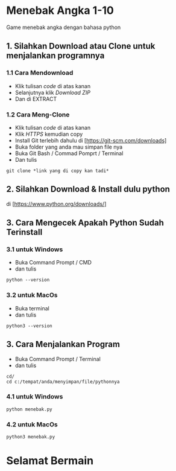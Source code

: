 # Menebak Angka 1-10
Game menebak angka dengan bahasa python

## 1. Silahkan Download atau Clone untuk menjalankan programnya

### 1.1 Cara Mendownload
- Klik tulisan *code* di atas kanan
- Selanjutnya klik *Download ZIP*
- Dan di EXTRACT

### 1.2 Cara Meng-Clone
- Klik tulisan *code* di atas kanan
- Klik *HTTPS* kemudian copy
- Install Git terlebih dahulu di [https://git-scm.com/downloads]
- Buka folder yang anda mau simpan file nya
- Buka Git Bash / Commad Pomprt / Terminal
- Dan tulis
``` git bash
git clone *link yang di copy kan tadi*
```

## 2. Silahkan Download & Install dulu python 
di [https://www.python.org/downloads/]

## 3. Cara Mengecek Apakah Python Sudah Terinstall 

###  3.1 untuk Windows
- Buka Command Prompt / CMD
- dan tulis 
```
python --version
```

### 3.2 untuk MacOs
- Buka terminal
- dan tulis 
```
python3 --version
```

## 3. Cara Menjalankan Program
- Buka Command Prompt / Terminal
- dan tulis 
```
cd/ 
cd c:/tempat/anda/menyimpan/file/pythonnya
 ```
 
### 4.1 untuk Windows
```
python menebak.py
```

### 4.2 untuk MacOs
```
python3 menebak.py
```

# Selamat Bermain
